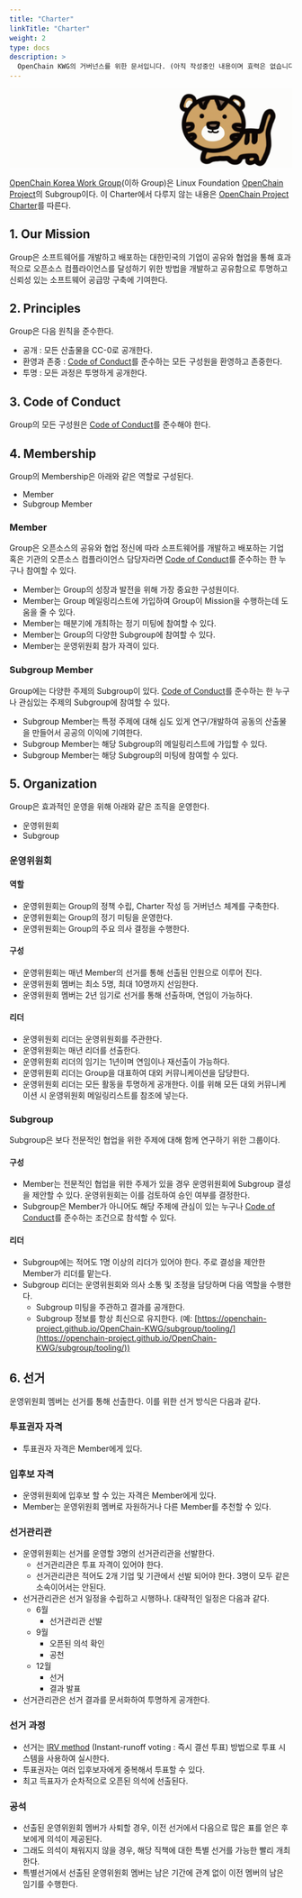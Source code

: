 ```yaml
---
title: "Charter"
linkTitle: "Charter"
weight: 2
type: docs
description: >
  OpenChain KWG의 거버넌스를 위한 문서입니다. (아직 작성중인 내용이며 효력은 없습니다.)
---
```


 ![kwg-logo.gif](../kwg-logo.gif) 

[OpenChain Korea Work Group](https://openchain-project.github.io/OpenChain-KWG/)(이하 Group)은 Linux Foundation [OpenChain Project](https://www.openchainproject.org/about)의 Subgroup이다. 이 Charter에서 다루지 않는 내용은 [OpenChain Project Charter](https://github.com/OpenChain-Project/Project-Charter-And-Agreements/tree/master/Project-Charter)를 따른다. 

## 1. Our Mission

Group은 소프트웨어를 개발하고 배포하는 대한민국의 기업이 공유와 협업을 통해 효과적으로 오픈소스 컴플라이언스를 달성하기 위한 방법을 개발하고 공유함으로 투명하고 신뢰성 있는 소프트웨어 공급망 구축에 기여한다. 

## 2. Principles

Group은 다음 원칙을 준수한다. 

- 공개 : 모든 산출물을 CC-0로 공개한다.
- 환영과 존중 : [Code of Conduct](../codeofconduct/)를 준수하는 모든 구성원을 환영하고 존중한다.
- 투명 : 모든 과정은 투명하게 공개한다.

## 3. Code of Conduct

Group의 모든 구성원은 [Code of Conduct](../codeofconduct/)를 준수해야 한다. 

## 4. Membership

Group의 Membership은 아래와 같은 역할로 구성된다. 

- Member
- Subgroup Member

### Member

Group은 오픈소스의 공유와 협업 정신에 따라 소프트웨어를 개발하고 배포하는 기업 혹은 기관의 오픈소스 컴플라이언스 담당자라면 [Code of Conduct](../codeofconduct/)를 준수하는 한 누구나 참여할 수 있다. 

- Member는 Group의 성장과 발전을 위해 가장 중요한 구성원이다.
- Member는 Group 메일링리스트에 가입하여 Group이 Mission을 수행하는데 도움을 줄 수 있다.
- Member는 매분기에 개최하는 정기 미팅에 참여할 수 있다.
- Member는 Group의 다양한 Subgroup에 참여할 수 있다.
- Member는 운영위원회 참가 자격이 있다.

### Subgroup Member

Group에는 다양한 주제의 Subgroup이 있다. [Code of Conduct](../codeofconduct/)를 준수하는 한 누구나 관심있는 주제의 Subgroup에 참여할 수 있다. 

- Subgroup Member는 특정 주제에 대해 심도 있게 연구/개발하여 공동의 산출물을 만들어서 공공의 이익에 기여한다.
- Subgroup Member는 해당 Subgroup의 메일링리스트에 가입할 수 있다.
- Subgroup Member는 해당 Subgroup의 미팅에 참여할 수 있다.

## 5. Organization

Group은 효과적인 운영을 위해 아래와 같은 조직을 운영한다. 

- 운영위원회
- Subgroup

### 운영위원회

#### 역할

- 운영위원회는 Group의 정책 수립, Charter 작성 등 거버넌스 체계를 구축한다.
- 운영위원회는 Group의 정기 미팅을 운영한다.
- 운영위원회는 Group의 주요 의사 결정을 수행한다.

#### 구성

- 운영위원회는 매년 Member의 선거를 통해 선출된 인원으로 이루어 진다.
- 운영위원회 멤버는 최소 5명, 최대 10명까지 선임한다.
- 운영위원회 멤버는 2년 임기로 선거를 통해 선출하며, 연임이 가능하다.

#### 리더

- 운영위원회 리더는 운영위원회를 주관한다.
- 운영위원회는 매년 리더를 선출한다.
- 운영위원회 리더의 임기는 1년이며 연임이나 재선출이 가능하다.
- 운영위원회 리더는 Group을 대표하여 대외 커뮤니케이션을 담당한다.
- 운영위원회 리더는 모든 활동을 투명하게 공개한다. 이를 위해 모든 대외 커뮤니케이션 시 운영위원회 메일링리스트를 참조에 넣는다.

### Subgroup

Subgroup은 보다 전문적인 협업을 위한 주제에 대해 함께 연구하기 위한 그룹이다. 

#### 구성

- Member는 전문적인 협업을 위한 주제가 있을 경우 운영위원회에 Subgroup 결성을 제안할 수 있다. 운영위원회는 이를 검토하여 승인 여부를 결정한다.
- Subgroup은 Member가 아니어도 해당 주제에 관심이 있는 누구나 [Code of Conduct](../codeofconduct/)를 준수하는 조건으로 참석할 수 있다.

#### 리더

- Subgroup에는 적어도 1명 이상의 리더가 있어야 한다. 주로 결성을 제안한 Member가 리더를 맡는다.
- Subgroup 리더는 운영위원회와 의사 소통 및 조정을 담당하며 다음 역할을 수행한다.
    - Subgroup 미팅을 주관하고 결과를 공개한다.
    - Subgroup 정보를 항상 최신으로 유지한다. (예: [https://openchain-project.github.io/OpenChain-KWG/subgroup/tooling/](https://openchain-project.github.io/OpenChain-KWG/subgroup/tooling/))

## 6. 선거

운영위원회 멤버는 선거를 통해 선출한다. 이를 위한 선거 방식은 다음과 같다. 

### 투표권자 자격

- 투표권자 자격은 Member에게 있다.

### 입후보 자격

- 운영위원회에 입후보 할 수 있는 자격은 Member에게 있다.
- Member는 운영위원회 멤버로 자원하거나 다른 Member를 추천할 수 있다.

### 선거관리관

- 운영위원회는 선거를 운영할 3명의 선거관리관을 선발한다.
    - 선거관리관은 투표 자격이 있어야 한다.
    - 선거관리관은 적어도 2개 기업 및 기관에서 선발 되어야 한다. 3명이 모두 같은 소속이어서는 안된다.
- 선거관리관은 선거 일정을 수립하고 시행하나. 대략적인 일정은 다음과 같다.
    - 6월
        - 선거관리관 선발
    - 9월
        - 오픈된 의석 확인
        - 공천
    - 12월
        - 선거
        - 결과 발표
- 선거관리관은 선거 결과를 문서화하여 투명하게 공개한다.

### 선거 과정

- 선거는 [IRV method](https://en.wikipedia.org/wiki/Instant-runoff_voting) (Instant-runoff voting : 즉시 결선 투표) 방법으로 투표 시스템을 사용하여 실시한다.
- 투표권자는 여러 입후보자에게 중복해서 투표할 수 있다.
- 최고 득표자가 순차적으로 오픈된 의석에 선출된다.

### 공석

- 선출된 운영위원회 멤버가 사퇴할 경우, 이전 선거에서 다음으로 많은 표를 얻은 후보에게 의석이 제공된다.
- 그래도 의석이 채워지지 않을 경우, 해당 직책에 대한 특별 선거를 가능한 빨리 개최한다.
- 특별선거에서 선출된 운영위원회 멤버는 남은 기간에 관계 없이 이전 멤버의 남은 임기를 수행한다.